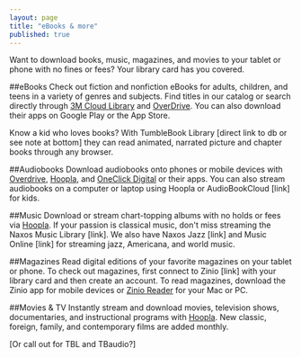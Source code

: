 ```yaml
---
layout: page
title: "eBooks & more"
published: true
---
```


Want to download books, music, magazines, and movies to your tablet or phone with no fines or fees? Your library card has you covered.

##eBooks
Check out fiction and nonfiction eBooks for adults, children, and teens in a variety of genres and subjects. Find titles in our catalog or search directly through [3M Cloud Library](http://ebook.3m.com/library/SkokiePublicLibrary/) and [OverDrive](http://overdrive.skokielibrary.info/). You can also download their apps on Google Play or the App Store. 

Know a kid who loves books? With TumbleBook Library [direct link to db or see note at bottom] they can read animated, narrated picture and chapter books through any browser.

##Audiobooks
Download audiobooks onto phones or mobile devices with [Overdrive](http://overdrive.skokielibrary.inf/), [Hoopla](http://hoopla.skokielibrary.info), and [OneClick Digital](http://skokieil.oneclickdigital.com/) or their apps. You can also stream audiobooks on a computer or laptop using Hoopla or AudioBookCloud [link] for kids.

##Music
Download or stream chart-topping albums with no holds or fees via [Hoopla](http://hoopla.skokielibrary.info). If your passion is classical music, don't miss streaming the Naxos Music Library [link]. We also have Naxos Jazz [link] and Music Online [link] for streaming jazz, Americana, and world music.

##Magazines
Read digital editions of your favorite magazines on your tablet or phone. To check out magazines, first connect to Zinio [link] with your library card and then create an account. To read magazines, download the Zinio app for mobile devices or [Zinio Reader](http://www.zinio.com/www/apps/desktop.jsp) for your Mac or PC.

##Movies & TV
Instantly stream and download movies, television shows, documentaries, and instructional programs with [Hoopla](http://hoopla.skokielibrary.info). New classic, foreign, family, and contemporary films are added monthly.

[Or call out for TBL and TBaudio?]